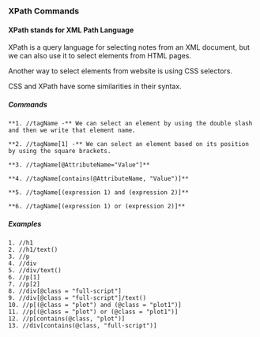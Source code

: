 ### XPath Commands

#### XPath stands for XML Path Language

XPath is a query language for selecting notes from an XML document, but we can also use it to select elements from HTML pages.

Another way to select elements from website is using CSS selectors.

CSS and XPath have some similarities in their syntax.

##### Commands
	**1. //tagName -** We can select an element by using the double slash and then we write that element name.
	
	**2. //tagName[1] -** We can select an element based on its position by using the square brackets.
	
	**3. //tagName[@AttributeName="Value"]**
	
	**4. //tagName[contains(@AttributeName, "Value")]**
	
	**5. //tagName[(expression 1) and (expression 2)]**
	
	**6. //tagName[(expression 1) or (expression 2)]**
	
##### Examples
	1. //h1
	2. //h1/text()
	3. //p
	4. //div
	5. //div/text()
	6. //p[1]
	7. //p[2]
	8. //div[@class = "full-script"]
	9. //div[@class = "full-script"]/text()
	10. //p[(@class = "plot") and (@class = "plot1")]
	11. //p[(@class = "plot") or (@class = "plot1")]
	12. //p[contains(@class, "plot")]
	13. //div[contains(@class, "full-script")]
